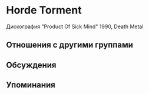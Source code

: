 # Horde Torment

Дискография
"Product Of Sick Mind" 1990, Death Metal

## Отношения с другими группами


## Обсуждения


## Упоминания

